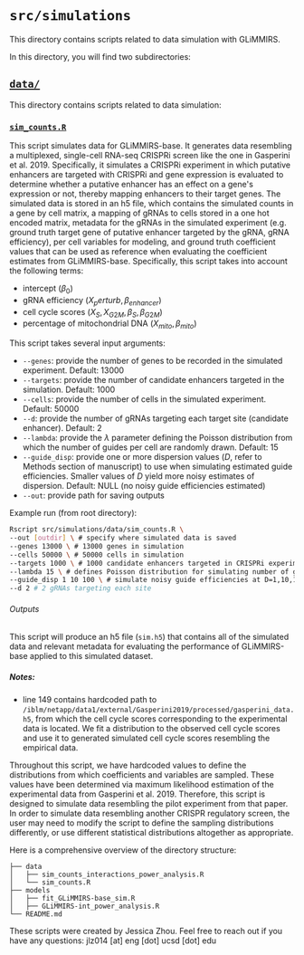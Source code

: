 # `src/simulations`

This directory contains scripts related to data simulation with GLiMMIRS. 

In this directory, you will find two subdirectories:

## [`data/`](https://github.com/mcvickerlab/GLiMMIRS/tree/simulations/src/simulations/data)
This directory contains scripts related to data simulation:

### [`sim_counts.R`](https://github.com/mcvickerlab/GLiMMIRS/blob/simulations/src/simulations/data/sim_counts.R)
This script simulates data for GLiMMIRS-base. It generates data resembling a multiplexed, single-cell RNA-seq CRISPRi screen like the one in Gasperini et al. 2019. Specifically, it simulates a CRISPRi experiment in which putative enhancers are targeted with CRISPRi and gene expression is evaluated to determine whether a putative enhancer has an effect on a gene's expression or not, thereby mapping enhancers to their target genes. The simulated data is stored in an h5 file, which contains the simulated counts in a gene by cell matrix, a mapping of gRNAs to cells stored in a one hot encoded matrix, metadata for the gRNAs in the simulated experiment (e.g. ground truth target gene of putative enhancer targeted by the gRNA, gRNA efficiency), per cell variables for modeling, and ground truth coefficient values that can be used as reference when evaluating the coefficient estimates from GLiMMIRS-base. Specifically, this script takes into account the following terms:
- intercept ($\beta_0$)
- gRNA efficiency ($X_perturb, \beta_{enhancer}$)
- cell cycle scores ($X_S, X_{G2M}, \beta_S, \beta_{G2M}$) 
- percentage of mitochondrial DNA ($X_{mito}, \beta_{mito}$)
 
This script takes several input arguments:
- `--genes`: provide the number of genes to be recorded in the simulated experiment. Default: 13000
- `--targets`: provide the number of candidate enhancers targeted in the simulation. Default: 1000
- `--cells`: provide the number of cells in the simulated experiment. Default: 50000
- `--d`: provide the number of gRNAs targeting each target site (candidate enhancer). Default: 2
- `--lambda`: provide the $\lambda$ parameter defining the Poisson distribution from which the number of guides per cell are randomly drawn. Default: 15
- `--guide_disp`: provide one or more dispersion values ($D$, refer to Methods section of manuscript) to use when simulating estimated guide efficiencies. Smaller values of $D$ yield more noisy estimates of dispersion. Default: NULL (no noisy guide efficiencies estimated)
- `--out`: provide path for saving outputs

Example run (from root directory): 
```bash
Rscript src/simulations/data/sim_counts.R \
--out [outdir] \ # specify where simulated data is saved
--genes 13000 \ # 13000 genes in simulation
--cells 50000 \ # 50000 cells in simulation
--targets 1000 \ # 1000 candidate enhancers targeted in CRISPRi experiment
--lambda 15 \ # defines Poisson distribution for simulating number of gRNAs per cell
--guide_disp 1 10 100 \ # simulate noisy guide efficiencies at D=1,10,100
--d 2 # 2 gRNAs targeting each site
```
###### Outputs
This script will produce an h5 file (`sim.h5`) that contains all of the simulated data and relevant metadata for evaluating the performance of GLiMMIRS-base applied to this simulated dataset. 
##### Notes:
- line 149 contains hardcoded path to `/iblm/netapp/data1/external/Gasperini2019/processed/gasperini_data.h5`, from which the cell cycle scores corresponding to the experimental data is located. We fit a distribution to the observed cell cycle scores and use it to generated simulated cell cycle scores resembling the empirical data. 

Throughout this script, we have hardcoded values to define the distributions from which coefficients and variables are sampled. These values have been determined via maximum likelihood estimation of the experimental data from Gasperini et al. 2019. Therefore, this script is designed to simulate data resembling the pilot experiment from that paper. In order to simulate data resembling another CRISPR regulatory screen, the user may need to modify the script to define the sampling distributions differently, or use different statistical distributions altogether as appropriate. 

Here is a comprehensive overview of the directory structure:
```
├── data
│   ├── sim_counts_interactions_power_analysis.R
│   └── sim_counts.R
├── models
│   ├── fit_GLiMMIRS-base_sim.R
│   ├── GLiMMIRS-int_power_analysis.R
└── README.md
```

These scripts were created by Jessica Zhou. Feel free to reach out if you have any questions: jlz014 [at] eng [dot] ucsd [dot] edu
